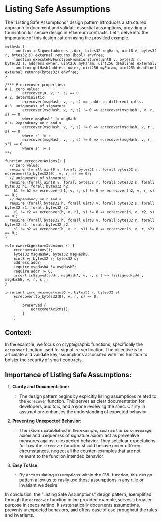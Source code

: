 # Listing Safe Assumptions

The "Listing Safe Assumptions" design pattern introduces a structured approach to document and validate essential assumptions, providing a foundation for secure design in Ethereum contracts. Let's delve into the importance of this design pattern using the provided example.


```cvl
methods {
    function isSigned(address _addr, bytes32 msgHash, uint8 v, bytes32 r, bytes32 s) external returns (bool) envfree;
    function executeMyFunctionFromSignature(uint8 v, bytes32 r, bytes32 s, address owner, uint256 myParam, uint256 deadline) external;
    function getHash(address owner, uint256 myParam, uint256 deadline) external returns(bytes32) envfree;
}

/*** # ecrecover properties:
# 1. zero value:
        ecrecover(0, v, r, s) == 0
# 2. deterministic 
        ecrecover(msgHash, v, r, s) == _addr on different calls.  
# 3. uniqueness of signature
        ecrecover(msgHash, v, r, s) != 0 => ecrecover(msgHash', v, r, s) == 0
        where msgHash' != msgHash
# 4. Dependency on r and s
        ecrecover(msgHash, v, r, s) != 0 => ecrecover(msgHash, v, r', s) == 0
        where r' != r
        ecrecover(msgHash, v, r, s) != 0 => ecrecover(msgHash, v, r, s') == 0
        where s' != s
**/

function ecrecoverAxioms() {
  // zero value:
  require (forall uint8 v. forall bytes32 r. forall bytes32 s. ecrecover(to_bytes32(0), v, r, s) == 0);
  // uniqueness of signature
  require (forall uint8 v. forall bytes32 r. forall bytes32 s. forall bytes32 h1. forall bytes32 h2.
    h1 != h2 => ecrecover(h1, v, r, s) != 0 => ecrecover(h2, v, r, s) == 0);
  // dependency on r and s
  require (forall bytes32 h. forall uint8 v. forall bytes32 s. forall bytes32 r1. forall bytes32 r2.
    r1 != r2 => ecrecover(h, v, r1, s) != 0 => ecrecover(h, v, r2, s) == 0);
  require (forall bytes32 h. forall uint8 v. forall bytes32 r. forall bytes32 s1. forall bytes32 s2.
    s1 != s2 => ecrecover(h, v, r, s1) != 0 => ecrecover(h, v, r, s2) == 0);
}

rule ownerSignatureIsUnique () {
    ecrecoverAxioms();
    bytes32 msgHashA; bytes32 msgHashB;
    uint8 v; bytes32 r; bytes32 s; 
    address addr; 
    require msgHashA != msgHashB; 
    require addr != 0;
    assert isSigned(addr, msgHashA, v, r, s ) => !isSigned(addr, msgHashB, v, r, s );
}

invariant zero_message(uint8 v, bytes32 r, bytes32 s)
    ecrecover(to_bytes32(0), v, r, s) == 0;
    { 
        preserved {
            ecrecoverAxioms();
        }
    } 
```

## Context:

In the example, we focus on cryptographic functions, specifically the `ecrecover` function used for signature verification. The objective is to articulate and validate key assumptions associated with this function to bolster the security of smart contracts.

## Importance of Listing Safe Assumptions:

1. **Clarity and Documentation:**
   - The design pattern begins by explicitly listing assumptions related to the `ecrecover` function. This serves as clear documentation for developers, auditors, and anyone reviewing the spec. Clarity in assumptions enhances the understanding of expected behavior.

2. **Preventing Unexpected Behavior:**
   - The axioms established in the example, such as the zero message axiom and uniqueness of signature axiom, act as preventive measures against unexpected behavior. They set clear expectations for how the `ecrecover` function should behave under different circumstances, neglect all the counter-examples that are not relevant to the function intended behavior.

3. **Easy To Use:**
   - By encapsulating assumptions within the CVL function, this design pattern allow us to easily use those assumptions in any rule or invariant we desire.

In conclusion, the "Listing Safe Assumptions" design pattern, exemplified through the `ecrecover` function in the provided example, 
serves a broader purpose in specs writing. It systematically documents assumptions, prevents unexpected behaviors, 
and offers ease of use throughout the rules and invariants.